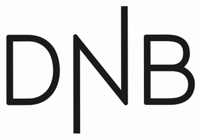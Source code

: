 <svg xmlns="http://www.w3.org/2000/svg" fill="none" viewBox="0 0 72 48">
  <g fill="currentColor" clip-path="url(#a)">
    <path d="M68.602 23.958a8.135 8.135 0 0 0-1.408-.914l-.136-.066.118-.1a6.528 6.528 0 0 0 1.636-2.338 6.433 6.433 0 0 0 .474-2.798c-.005-2.5-.873-4.365-2.604-5.546-1.46-1.014-3.477-1.51-6.172-1.505l-7.73.013a.832.832 0 0 0-.57.239.804.804 0 0 0-.241.563l.045 24.915c0 .212.087.415.24.565a.82.82 0 0 0 .575.233l8.831-.015c2.78-.005 5.016-.593 6.624-1.745a6.518 6.518 0 0 0 2.131-2.554 8.329 8.329 0 0 0 .756-3.651 6.63 6.63 0 0 0-.666-2.938 6.745 6.745 0 0 0-1.903-2.358ZM54.48 13.185l6.035-.011c2.135-.004 3.712.343 4.73 1.041.645.45 1.528 1.314 1.532 3.53.007 3.967-3.178 4.29-4.145 4.291l-8.136.014-.016-8.865Zm7.176 21.552-7.136.013-.019-10.233 8.136-.014c3.525-.007 6.004 1.955 6.009 4.755.002 1.35.01 5.467-6.99 5.48ZM17.363 14.716a10.72 10.72 0 0 0-4.26-3.075 13.045 13.045 0 0 0-4.747-.858l-7.34.013a.835.835 0 0 0-.576.245.807.807 0 0 0-.235.573L.25 36.512a.79.79 0 0 0 .24.565.82.82 0 0 0 .575.234l7.34-.013a12.693 12.693 0 0 0 4.744-.875 10.517 10.517 0 0 0 4.248-3.075c2.588-3.137 2.97-7.088 2.967-9.171-.004-1.766-.3-6.216-3-9.46Zm-1.918 17.069a8.85 8.85 0 0 1-3.168 2.315 8.99 8.99 0 0 1-3.877.731l-5.627.01-.04-21.565 5.627-.01a8.936 8.936 0 0 1 3.882.712 8.795 8.795 0 0 1 3.175 2.308c2.242 2.697 2.42 6.73 2.421 7.895.003 1.75-.296 5.067-2.393 7.604ZM45.897 0l.067 36.598a.727.727 0 0 1-.14.445.748.748 0 0 1-.385.272.609.609 0 0 1-.237.051.783.783 0 0 1-.627-.316L27.942 16.298 28 47.996 25.475 48l-.067-36.681a.74.74 0 0 1 .15-.447.761.761 0 0 1 .391-.27.546.546 0 0 1 .237-.034.791.791 0 0 1 .628.298l16.632 20.77L43.388.003 45.897 0Z"/>
  </g>
  <defs>
    <clipPath id="a">
      <path fill="currentColor" d="M.182 0h71v48h-71z"/>
    </clipPath>
  </defs>
</svg>
